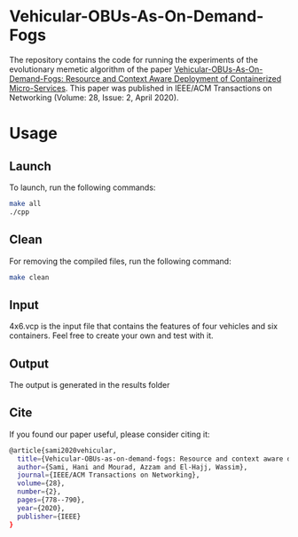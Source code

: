 # Vehicular-OBUs-As-On-Demand-Fogs

The repository contains the code for running the experiments of the evolutionary memetic algorithm of the paper [Vehicular-OBUs-As-On-Demand-Fogs: Resource and Context Aware Deployment of Containerized Micro-Services](https://ieeexplore.ieee.org/document/9032323). This paper was published in IEEE/ACM Transactions on Networking (Volume: 28, Issue: 2, April 2020).

# Usage

## Launch

To launch, run the following commands:
```bash
make all
./cpp
```
## Clean

For removing the compiled files, run the following command:
```bash
make clean
```

## Input

4x6.vcp is the input file that contains the features of four vehicles and six containers. Feel free to create your own and test with it.

## Output

The output is generated in the results folder

## Cite

If you found our paper useful, please consider citing it:
```bash
@article{sami2020vehicular,
  title={Vehicular-OBUs-as-on-demand-fogs: Resource and context aware deployment of containerized micro-services},
  author={Sami, Hani and Mourad, Azzam and El-Hajj, Wassim},
  journal={IEEE/ACM Transactions on Networking},
  volume={28},
  number={2},
  pages={778--790},
  year={2020},
  publisher={IEEE}
}
```
